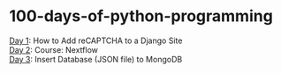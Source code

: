# 100-days-of-python-programming

[Day 1](https://github.com/chalermpongintarat/100-days-of-python-programming/tree/main/day01): How to Add reCAPTCHA to a Django Site\
[Day 2](https://github.com/chalermpongintarat/100-days-of-python-programming/tree/main/day02): Course: Nextflow\
[Day 3](https://github.com/chalermpongintarat/100-days-of-python-programming/tree/main/day03): Insert Database (JSON file) to MongoDB
